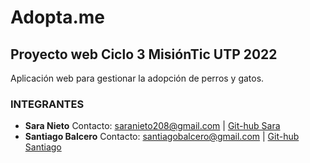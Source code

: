 # Adopta.me

## Proyecto web Ciclo 3 MisiónTic UTP 2022

Aplicación web para gestionar la adopción de perros y gatos.

### INTEGRANTES
- <strong>Sara Nieto</strong> Contacto: saranieto208@gmail.com | [Git-hub Sara](https://github.com/sarantogo)
- <strong>Santiago Balcero</strong> Contacto: santiagobalcero@gmail.com | [Git-hub Santiago](https://github.com/Santiago-Balcero)
  
